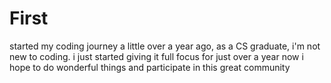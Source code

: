 # First

started my coding journey a little over a year ago, as a CS graduate, i'm not new to coding. 
i just started giving it full focus for just over a year now
i hope to do wonderful things and participate in this great community

